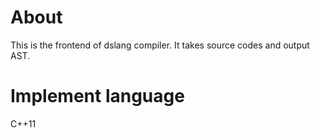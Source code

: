 # About

This is the frontend of dslang compiler. It takes source codes and output AST.

# Implement language

C++11